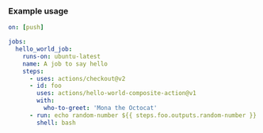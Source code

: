 <!-- start title -->
<!-- end title -->
<!-- start description -->
<!-- end description -->
<!-- start contents -->
<!-- end contents -->
<!-- start usage -->
<!-- end usage -->
<!-- start inputs -->
<!-- end inputs -->
<!-- start outputs -->
<!-- end outputs -->
<!-- start examples -->
### Example usage
```yaml
on: [push]

jobs:
  hello_world_job:
    runs-on: ubuntu-latest
    name: A job to say hello
    steps:
      - uses: actions/checkout@v2
      - id: foo
        uses: actions/hello-world-composite-action@v1
        with:
          who-to-greet: 'Mona the Octocat'
      - run: echo random-number ${{ steps.foo.outputs.random-number }}
        shell: bash
```
<!-- end examples -->
<!-- start [.github/ghdocs/examples/] -->
<!-- end [.github/ghdocs/examples/] -->
